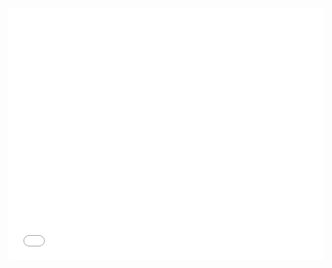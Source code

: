 <style>.embed-container {position: relative; padding-bottom: 80%; height: 0; max-width: 100%;} .embed-container iframe, .embed-container object, .embed-container iframe{position: absolute; top: 0; left: 0; width: 100%; height: 100%;} small{position: absolute; z-index: 40; bottom: 0; margin-bottom: -15px;}</style><div class="embed-container"><iframe width="500" height="400" frameborder="0" scrolling="no" marginheight="0" marginwidth="0" title="Jaringan Jalan Utama Propinsi DIY" src="//learngis2.maps.arcgis.com/apps/Embed/index.html?webmap=fd15fdac78fb46f59a7c2380c0095126&extent=109.7747,-8.2557,111.3938,-7.5021&home=true&zoom=true&previewImage=false&scale=true&search=true&searchextent=true&legendlayers=true&basemap_gallery=true&disable_scroll=true&theme=light"></iframe></div>
